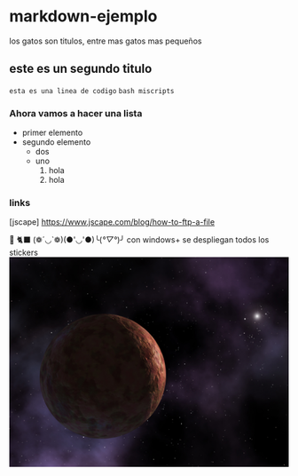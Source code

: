 # markdown-ejemplo
los gatos son titulos, entre mas gatos mas pequeños
## este es un segundo titulo
`esta es una linea de codigo`
`bash miscripts`
### Ahora vamos a hacer una lista
- primer elemento
- segundo elemento
  * dos
  * uno
     1. hola
     2. hola

### links
[jscape] https://www.jscape.com/blog/how-to-ftp-a-file

👀 🐈‍⬛ (❁´◡`❁)(●'◡'●)╰(*°▽°*)╯
con windows+ se despliegan todos los stickers
![space artistics](fig/Artist's_conception_of_Sedna.jpg)




